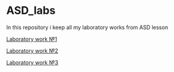 # ASD_labs
 
 In this repository i keep all my laboratory works from ASD lesson
 
 [Laboratory work №1](https://github.com/xpadx1/ASD_labs/tree/main/Lab_1)
 
 [Laboratory work №2](https://github.com/xpadx1/ASD_labs/tree/main/Lab_2)
 
 [Laboratory work №3](https://github.com/xpadx1/ASD_labs/tree/main/Lab_3)
